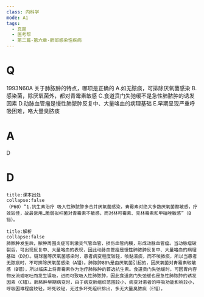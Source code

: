 ```yaml
---
class: 内科学
mode: A1
tags:
  - 真题
  - 医考帮
  - 第二篇-第六章-肺部感染性疾病
---
```


# Q
1993N60A 关于肺脓肿的特点，哪项是正确的
A.如无脓痰，可排除厌氧菌感染
B.感染菌，除厌氧菌外，都对青霉素敏感
C.食道贲门失弛缓不是急性肺脓肿的诱发因素
D.动脉血管瘤是慢性肺脓肿反复中、大量咯血的病理基础
E.早期呈现严重呼吸困难，咯大量臭脓痰

# A
D
# D
```ad-note
title:课本出处
collapse:false
（P60）“1.抗生素治疗 吸入性肺脓肿多合并厌氧菌感染，青霉素对绝大多数厌氧菌都敏感，疗效较佳，故最常用…脆弱拟杆菌对青霉素不敏感，而对林可霉素、克林霉素和甲硝唑敏感”（B错）。
```

```ad-summary
title:解析
collapse:false
肺脓肿发生后，脓肿周围炎症可刺激支气管血管，损伤血管内膜，形成动脉血管瘤。当动脉瘤破裂后，可出现反复中、大量咯血的表现，因此动脉血管瘤是慢性肺脓肿反复中、大量咯血的病理基础（D对）。链球菌等厌氧菌感染时，患者病变程度较轻，咳黏液痰，而不咳脓痰，所以当患者无脓痰时，不可排除厌氧菌感染（A错）。肺脓肿80%是由厌氧菌引起的，因厌氧菌对青霉素较敏感（B错），所以临床上将青霉素作为治疗肺脓肿的首选抗生素。食道贲门失弛缓时，可因胃内容物反流或呕吐而发生误吸，进而可致吸入性肺脓肿，因此食道贲门失弛缓也是急性肺脓肿的诱发因素（C错）。肺脓肿早期病变时，由于病变肺组织范围较小，病变对患者的呼吸功能影响较小，呼吸困难程度较轻，坏死较轻，无过多坏死组织排出，多无大量臭脓痰（E错）。
```

